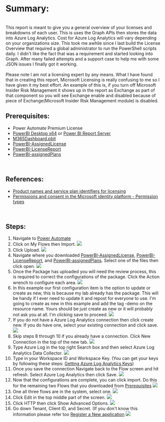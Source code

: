 # Summary:
<BR>
This report is meant to give you a general overview of your licenses and breakdowns of each user. This is uses the Graph APIs then stores the data into Azure Log Analytics. Cost for Azure Log Analytics will vary depending on your organizations size. This took me awhile since I last build the License Overview that required a global administrator to run the PowerShell scripts daily. I didn't like the fact that was a requirement and started looking into Graph. After many failed attempts and a support case to help me with some JSON issues I finally got it working.<BR>
<BR> Please note I am not a licensing expert by any means. What I have found that in creating this report, Microsoft Licensing is really confusing to me so I have given it my best effort. An example of this is, if you turn off Microsoft Insider Risk Management it shows up in the report as Exchange as part of that component so you will see Exchange enable and disabled because of piece of Exchange(Microsoft Insider Risk Management module) is disabled.


## Prerequisites: <br>

* Power Automate Premium License
* [PowerBI Desktop x64](https://www.microsoft.com/en-us/download/details.aspx?id=58494) or [Power BI Report Server](https://powerbi.microsoft.com/en-us/report-server/)
* [M365Dashboard.pbit](https://github.com/mattnovitsch/M365/blob/main/M365Dashboard.pbit)
* [PowerBI-AssignedLicense](https://github.com/mattnovitsch/M365/blob/main/PowerBI-AssignedLicense_20211011134926.zip)
* [PowerBI-LicenseReport](https://github.com/mattnovitsch/M365/blob/main/PowerBI-LicenseReport_20211011135031.zip)
* [PowerBI-assignedPlans](https://github.com/mattnovitsch/M365/blob/main/PowerBI-assignedPlans_20211011135001.zip)
<BR>

## References:

* [Product names and service plan identifiers for licensing](https://docs.microsoft.com/en-us/azure/active-directory/enterprise-users/licensing-service-plan-reference)
* [Permissions and consent in the Microsoft identity platform - Permission types](https://docs.microsoft.com/en-us/azure/active-directory/develop/v2-permissions-and-consent?WT.mc_id=Portal-Microsoft_AAD_RegisteredApps#permission-types)
<BR>

## Steps: <BR>

1. Navigate to [Power Automate](https://flow.microsoft.com)
2. Click on My Flows then Import.
![](https://github.com/mattnovitsch/M365/tree/main/M365License/M365L1.jpg)
3. Click Upload.
![](https://github.com/mattnovitsch/M365/tree/main/M365License/M365L2.jpg)
4. Navigate where you downloaded [PowerBI-AssignedLicense](https://github.com/mattnovitsch/M365/blob/main/PowerBI-AssignedLicense_20211009122143.zip),  [PowerBI-LicenseReport](https://github.com/mattnovitsch/M365/blob/main/PowerBI-LicenseReport_20211009122547.zip), and [PowerBI-assignedPlans](https://github.com/mattnovitsch/M365/blob/main/PowerBI-assignedPlans_20211009121621.zip). Select one of the files then click open.
![](https://github.com/mattnovitsch/M365/tree/main/M365License/M365L3.jpg)
5. Once the Package has uploaded you will need the review process, this is required to correct the configurations of the package. Click the Action wrench to configure each area.
![](https://github.com/mattnovitsch/M365/tree/main/M365License/M365L4.jpg)
6. In this example our first configuration item is the option to update or create as new, this is because my lab already has the package. This will be handy if I ever need to update it and repost for everyone to use. I'm going to create as new in this example and add the tag -demo on the resource name. Yours should be just create as new or it will probably not ask you at all. I'm clicking save to proceed.
![](https://github.com/mattnovitsch/M365/tree/main/M365License/M365L5.jpg)
7. If you do not have a Azure Log Analytics connection then click create new. If you do have one, select your existing connection and click save.
![](https://github.com/mattnovitsch/M365/tree/main/M365License/M365L6.jpg)
8. Skip steps 8 through 10 if you already have a connection. Click New Connection in the top of the new tab.
![](https://github.com/mattnovitsch/M365/tree/main/M365License/M365L7.jpg)
9. Type Azure Log in the top right Search box and then select Azure Log Analytics Data Collector.
![](https://github.com/mattnovitsch/M365/tree/main/M365License/M365L8.jpg)
10. Type in your Workspace ID and Workspace Key. (You can get your keys by following these steps: [Getting Azure Log Analytics Keys](https://github.com/mattnovitsch/M365/wiki/Getting-Azure-Log-Analytics-Keys))
11. Once you save the connection Navigate back to the Flow screen and hit refresh. Select Azure Log Analytics then click Save.
![](https://github.com/mattnovitsch/M365/tree/main/M365License/M365L9.jpg)
12. Now that the configurations are complete, you can click import. Do this for the remaining two Flows that you downloaded from [Prerequisites](https://github.com/mattnovitsch/M365/wiki/M365-Licensing-Overview---In-Progress/_edit#prerequisites-)
![](https://github.com/mattnovitsch/M365/tree/main/M365License/M365L10.jpg)
13. One all three flows are in the system, select one.
![](https://github.com/mattnovitsch/M365/tree/main/M365License/M365L11.jpg)
14. Click Edit in the top middle part of the screen.
![](https://github.com/mattnovitsch/M365/tree/main/M365License/M365L12.jpg)
15. Click HTTP then click Show Advanced Options.
![](https://github.com/mattnovitsch/M365/tree/main/M365License/M365L13.jpg)
16. Go down Tenant, Client ID, and Secret. (If you don't know this information please refer too [Register a New application](https://github.com/mattnovitsch/M365/wiki/Register-a-New-application)
![](https://github.com/mattnovitsch/M365/tree/main/M365License/M365L14.jpg)